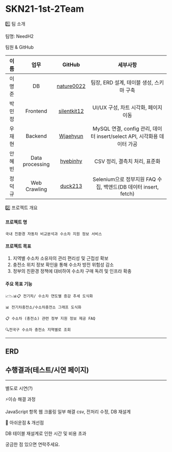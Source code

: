 # SKN21-1st-2Team

1️⃣ 팀 소개

팀명: NeedH2

팀원 & GitHub

| 이름   | 업무            | GitHub |       세부사항     |
|:-----:|:---------------:|:------:| :---------------:|
| 이명준 | DB              | [nature0022](https://github.com/nature0022) | 팀장, ERD 설계, 테이블 생성, 스키마 구축
| 박민정 | Frontend        | [silentkit12](https://github.com/silentkit12) | UI/UX 구성, 차트 시각화, 페이지 이동
| 우재현 | Backend         | [Wjaehyun](https://github.com/Wjaehyun) | MySQL 연결, config 관리, 데이터 insert/select API, 시각화용 데이터 가공
| 안혜빈 | Data processing | [hyebinhy](https://github.com/hyebinhy) |  CSV 정리, 결측치 처리, 표준화  |
| 정덕규 | Web Crawling    | [duck213](https://github.com/duck213) |  Selenium으로 정부지원 FAQ 수집, 백앤드(DB 데이터 insert, fetch)  |

2️⃣ 프로젝트 개요
#### 프로젝트 명
    국내 친환경 자동차 비교분석과 수소차 지원 정보 서비스


#### 프로젝트 목표
1. 지역별 수소차 소유자의 관리 편리성 및 근접성 확보
2. 충전소 위치 정보 확인을 통해 수소차 방전 위험성 감소
3. 정부의 친환경 정책에 대비하여 수소차 구매 독려 및 인프라 확충


#### 주요 목표 기능

    📈📉📊📋 전기차/ 수소차 연도별 증감 추세 도식화

    📊 전기차충전소/수소차충전소 그래프 도식화

    📋 수소차 (충전소) 관련 정부 지원 정보 제공 FAQ

    🔍전국구 수소차 충전소 지역별로 조회


---

##  ERD


##  수행결과(테스트/시연 페이지)
---

별도로 시연(?)




⚡이슈 해결 과정

JavaScript 항목 웹 크롤링 일부 해결
csv, 전처리 수정, DB 재설계


🔎 아쉬운점 & 개선점

DB 테이블 재설계로 인한 시간 및 비용 초과

궁금한 점 있으면 연락주세요. 